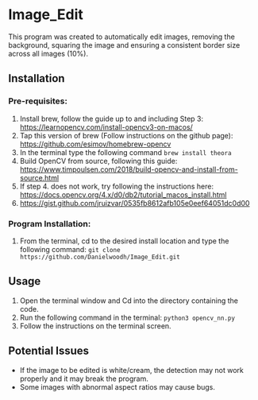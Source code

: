 # Image_Edit
This program was created to automatically edit images, removing the background, squaring the image and ensuring a consistent border size across all images (10%).

## Installation
### Pre-requisites:
1. Install brew, follow the guide up to and including Step 3: https://learnopencv.com/install-opencv3-on-macos/
2. Tap this version of brew (Follow instructions on the github page): https://github.com/esimov/homebrew-opencv
3. In the terminal type the following command ```brew install theora```
4. Build OpenCV from source, following this guide: https://www.timpoulsen.com/2018/build-opencv-and-install-from-source.html
5. If step 4. does not work, try following the instructions here: https://docs.opencv.org/4.x/d0/db2/tutorial_macos_install.html
6. https://gist.github.com/jruizvar/0535fb8612afb105e0eef64051dc0d00

### Program Installation:
1. From the terminal, cd to the desired install location and type the following command: ```git clone https://github.com/Danielwoodh/Image_Edit.git```

## Usage

1. Open the terminal window and Cd into the directory containing the code.
2. Run the following command in the terminal: ```python3 opencv_nn.py```
3. Follow the instructions on the terminal screen.

## Potential Issues

- If the image to be edited is white/cream, the detection may not work properly and it may break the program.
- Some images with abnormal aspect ratios may cause bugs.
